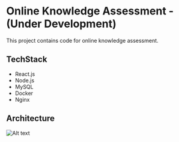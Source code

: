 # Online Knowledge Assessment - (Under Development)
This project contains code for online knowledge assessment.

## TechStack
 - React.js
 - Node.js
 - MySQL
 - Docker
 - Nginx

## Architecture
![Alt text](architecture/architecture-diagram.png "Architecture Diagram")